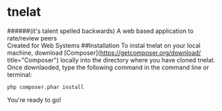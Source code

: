 # tnelat
######(it's talent spelled backwards)
A web based application to rate/review peers  
Created for Web Systems
##Installation
To instal tnelat on your local machine, download [Composer](https://getcomposer.org/download/ title="Composer") locally into the directory where you have cloned tnelat.  
Once downlaoded, type the following command in the command line or terminal:  

`php composer.phar install`  

You're ready to go!
